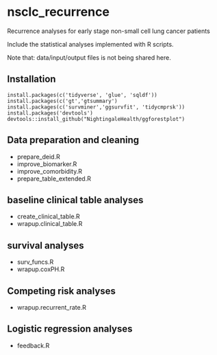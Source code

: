 # nsclc_recurrence
Recurrence analyses for early stage non-small cell lung cancer patients

Include the statistical analyses implemented with R scripts.

Note that: data/input/output files is not being shared here.

## Installation
```
install.packages(c('tidyverse', 'glue', 'sqldf'))
install.packages(c('gt','gtsummary')
install.packages(c('survminer','ggsurvfit', 'tidycmprsk'))
install.packages('devtools')
devtools::install_github("NightingaleHealth/ggforestplot")

```
## Data preparation and cleaning
* prepare_deid.R
* improve_biomarker.R
* improve_comorbidity.R
* prepare_table_extended.R

## baseline clinical table analyses
* create_clinical_table.R
* wrapup.clinical_table.R

## survival analyses
* surv_funcs.R
* wrapup.coxPH.R

## Competing risk analyses
* wrapup.recurrent_rate.R

## Logistic regression analyses
* feedback.R

